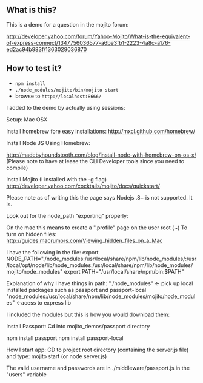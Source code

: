 ## What is this?

This is a demo for a question in the mojito forum:

http://developer.yahoo.com/forum/Yahoo-Mojito/What-is-the-equivalent-of-express-connect/1347756036577-a6be3fb1-2223-4a8c-a176-ed2ac94b983f/1363029036870

## How to test it?

 * `npm install`
 * `./node_modules/mojito/bin/mojito start`
 * browse to `http://localhost:8666/`
 
 
 I added to the demo by actually using sessions:
 
 
 Setup: Mac OSX 
 
 Install homebrew fore easy installations: 
 http://mxcl.github.com/homebrew/
 
 Install Node JS Using Homebrew:
 
 http://madebyhoundstooth.com/blog/install-node-with-homebrew-on-os-x/
 (Please note to have at lease the CLI Developer tools since you need to compile)
 
 
 Install Mojito  (I installed with the -g flag)
 http://developer.yahoo.com/cocktails/mojito/docs/quickstart/
 
 Please note as of writing this the page says Nodejs .8+ is not supported.
 It is.
 
 
 
Look out for the node_path "exporting" properly:

On the mac this means to create a ".profile" page on the user root (~)
To turn on hidden files:
http://guides.macrumors.com/Viewing_hidden_files_on_a_Mac


I have the following in the file: 
export NODE_PATH="./node_modules:/usr/local/share/npm/lib/node_modules/:/usr/local/opt/node/lib/node_modules:/usr/local/share/npm/lib/node_modules/mojito/node_modules"
export PATH="/usr/local/share/npm/bin:$PATH"

Explanation of why I have things in path:
"./node_modules" <- pick up local installed packages such as passport and passport-local
"node_modules:/usr/local/share/npm/lib/node_modules/mojito/node_modules"  <-acess to express lib
 
 
 
 I included the modules but this is how you would download them:
 
 Install Passport:
 Cd into mojito_demos/passport directory
 
 npm install passport
 npm install passport-local
 
 
 How I start app:
 CD to project root directory (containing the server.js file) and type:
 mojito start (or node server.js)
 
 The valid username and passwords are in ./middleware/passport.js
 in the "users" variable
  
 
 
 

 
 

 
 
 
